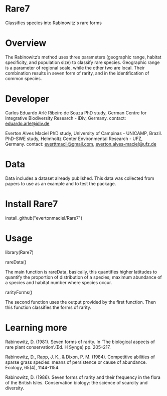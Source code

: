 # Rare7
Classifies species into Rabinowitz's rare forms

# Overview
The Rabinowitz’s method uses three parameters (geographic range, habitat specificity, and population size) to classify rare species. Geographic range is a parameter of regional scale, while the other two are local. Their combination results in seven form of rarity, and in the identification of common species.

# Developer
Carlos Eduardo Arlé Ribeiro de Souza
PhD study, German Centre for Integrative Biodiversity Research - iDiv, Germany.
contact: <eduardo.arle@idiv.de>

Everton Alves Maciel
PhD study, University of Campinas - UNICAMP, Brazil.
PhD-SWE study, Helmholtz Center Environmental Research - UFZ, Germany.
contact: <everttmacil@gmail.com>, <everton.alves-maciel@ufz.de>

# Data
Data includes a dataset already published. This data was collected from papers to use as an example and to test the package.

# Install Rare7
install_github("evertonmaciel/Rare7")

# Usage
library(Rare7)

rareData()

The main function is rareData, basically, this quantifies higher latitudes to quantify the proportion of distribution of a species; maximum abundance of a species and habitat number where species occur.

rarityForms()

The second function uses the output provided by the first function. Then this function classifies the forms of rarity.

# Learning more

Rabinowitz, D. (1981). Seven forms of rarity. In ‘The biological aspects of rare plant conservation’.(Ed. H Synge) pp. 205–217.

Rabinowitz, D., Rapp, J. K., & Dixon, P. M. (1984). Competitive abilities of sparse grass species: means of persistence or cause of abundance. Ecology, 65(4), 1144-1154.

Rabinowitz, D. (1986). Seven forms of rarity and their frequency in the flora of the British Isles. Conservation biology: the science of scarcity and diversity.







